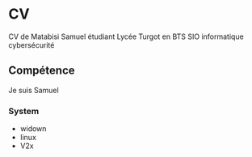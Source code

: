 # CV
CV de Matabisi Samuel étudiant Lycée Turgot en BTS SIO informatique cybersécurité
## Compétence 
Je suis Samuel
### System
- widown
- linux
- V2x
